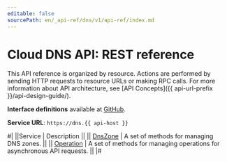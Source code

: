 ```yaml
---
editable: false
sourcePath: en/_api-ref/dns/v1/api-ref/index.md
---
```


# Cloud DNS API: REST reference

This API reference is organized by resource. Actions are performed by sending HTTP requests to resource URLs or making RPC calls. For more information about API architecture, see [API Concepts]({{ api-url-prefix }}/api-design-guide/).

**Interface definitions** available at [GitHub](https://github.com/yandex-cloud/cloudapi/tree/master/yandex/cloud/dns/v1).

**Service URL**: `https://dns.{{ api-host }}`

#|
||Service | Description ||
|| [DnsZone](DnsZone/index.md) | A set of methods for managing DNS zones. ||
|| [Operation](Operation/index.md) | A set of methods for managing operations for asynchronous API requests. ||
|#